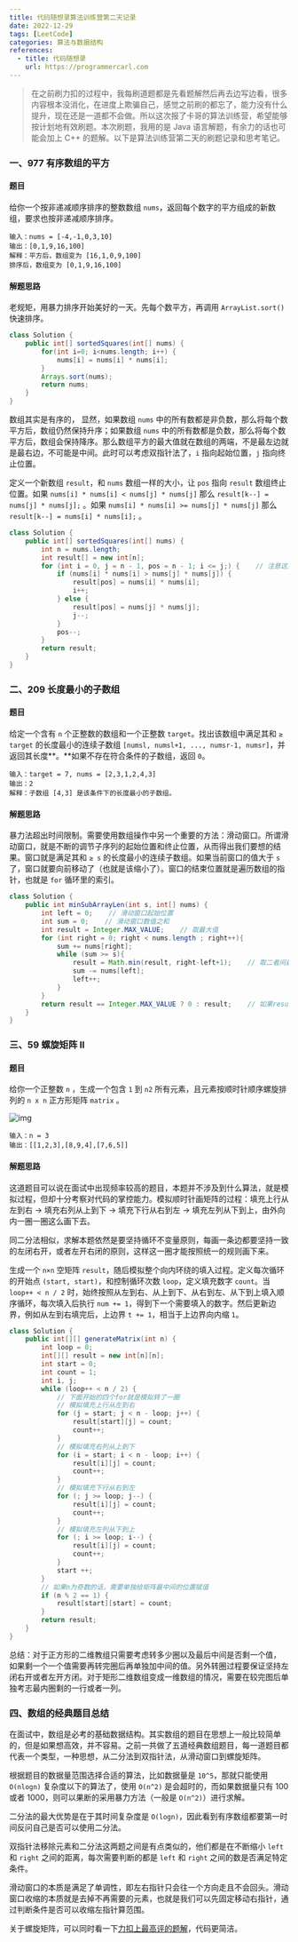 ```yaml
---
title: 代码随想录算法训练营第二天记录
date: 2022-12-29
tags: [LeetCode]
categories: 算法与数据结构
references:
  - title: 代码随想录
    url: https://programmercarl.com
---
```


> 在之前刷力扣的过程中，我每刷道题都是先看题解然后再去边写边看，很多内容根本没消化，在进度上欺骗自己，感觉之前刷的都忘了，能力没有什么提升，现在还是一道都不会做。所以这次报了卡哥的算法训练营，希望能够按计划地有效刷题。本次刷题，我用的是 Java 语言解题，有余力的话也可能会加上 C++ 的题解。以下是算法训练营第二天的刷题记录和思考笔记。

<!--more-->

### 一、977 有序数组的平方

#### 题目

给你一个按非递减顺序排序的整数数组 `nums`，返回每个数字的平方组成的新数组，要求也按非递减顺序排序。

```
输入：nums = [-4,-1,0,3,10]
输出：[0,1,9,16,100]
解释：平方后，数组变为 [16,1,0,9,100]
排序后，数组变为 [0,1,9,16,100]
```

#### 解题思路

老规矩，用暴力排序开始美好的一天。先每个数平方，再调用 `ArrayList.sort()` 快速排序。

```java
class Solution {
    public int[] sortedSquares(int[] nums) {
        for(int i=0; i<nums.length; i++) {
            nums[i] = nums[i] * nums[i];
        }
        Arrays.sort(nums);
        return nums;
    }
}
```

数组其实是有序的， 显然，如果数组 `nums` 中的所有数都是非负数，那么将每个数平方后，数组仍然保持升序；如果数组 `nums` 中的所有数都是负数，那么将每个数平方后，数组会保持降序。那么数组平方的最大值就在数组的两端，不是最左边就是最右边，不可能是中间。此时可以考虑双指针法了，`i` 指向起始位置，`j` 指向终止位置。

定义一个新数组 `result`，和 `nums` 数组一样的大小，让 `pos` 指向 `result` 数组终止位置。如果 `nums[i] * nums[i] < nums[j] * nums[j]`  那么 `result[k--] = nums[j] * nums[j];` 。如果 `nums[i] * nums[i] >= nums[j] * nums[j]` 那么 `result[k--] = nums[i] * nums[i];` 。

```java
class Solution {
    public int[] sortedSquares(int[] nums) {
        int n = nums.length;
        int result[] = new int[n];
        for (int i = 0, j = n - 1, pos = n - 1; i <= j;) {    // 注意这里要i <= j，因为最后要处理两个元素
            if (nums[i] * nums[i] > nums[j] * nums[j]) {
                result[pos] = nums[i] * nums[i];
                i++;
            } else {
                result[pos] = nums[j] * nums[j];
                j--;
            }
            pos--;
        }
        return result;
    }
}
```

### 二、209 长度最小的子数组

#### 题目

给定一个含有 `n` 个正整数的数组和一个正整数 `target`。找出该数组中满足其和 `≥ target` 的长度最小的连续子数组 `[numsl, numsl+1, ..., numsr-1, numsr]`，并返回其长度**。**如果不存在符合条件的子数组，返回 `0`。

```
输入：target = 7, nums = [2,3,1,2,4,3]
输出：2
解释：子数组 [4,3] 是该条件下的长度最小的子数组。
```

#### 解题思路

暴力法超出时间限制。需要使用数组操作中另一个重要的方法：滑动窗口。所谓滑动窗口，就是不断的调节子序列的起始位置和终止位置，从而得出我们要想的结果。窗口就是满足其和 `≥ s` 的长度最小的连续子数组。如果当前窗口的值大于 `s` 了，窗口就要向前移动了（也就是该缩小了）。窗口的结束位置就是遍历数组的指针，也就是 `for` 循环里的索引。

```java
class Solution {
    public int minSubArrayLen(int s, int[] nums) {
        int left = 0;    // 滑动窗口起始位置
        int sum = 0;    // 滑动窗口数值之和
        int result = Integer.MAX_VALUE;    // 取最大值
        for (int right = 0; right < nums.length ; right++){
            sum += nums[right];
            while (sum >= s){
                result = Math.min(result, right-left+1);    // 取二者间最小值
                sum -= nums[left];
                left++;
            }
        }
        return result == Integer.MAX_VALUE ? 0 : result;    // 如果result没有被赋值的话，就返回0，说明没有符合条件的子序列
    }
}
```

### 三、59 螺旋矩阵 II

#### 题目

给你一个正整数 `n` ，生成一个包含 `1` 到 `n2` 所有元素，且元素按顺时针顺序螺旋排列的 `n x n` 正方形矩阵 `matrix` 。

![img](https://assets.leetcode.com/uploads/2020/11/13/spiraln.jpg)

```
输入：n = 3
输出：[[1,2,3],[8,9,4],[7,6,5]]
```

#### 解题思路

这道题目可以说在面试中出现频率较高的题目，本题并不涉及到什么算法，就是模拟过程，但却十分考察对代码的掌控能力。模拟顺时针画矩阵的过程：填充上行从左到右 -> 填充右列从上到下 -> 填充下行从右到左 -> 填充左列从下到上，由外向内一圈一圈这么画下去。

同二分法相似，求解本题依然是要坚持循环不变量原则，每画一条边都要坚持一致的左闭右开，或者左开右闭的原则，这样这一圈才能按照统一的规则画下来。

生成一个 `n×n` 空矩阵 `result`，随后模拟整个向内环绕的填入过程。定义每次循环的开始点 `(start, start)`，和控制循环次数 `loop`，定义填充数字 `count`。当 `loop++ < n / 2` 时，始终按照从左到右、从上到下、从右到左、从下到上填入顺序循环，每次填入后执行 `num += 1`，得到下一个需要填入的数字。然后更新边界，例如从左到右填完后，上边界 `t += 1`，相当于上边界向内缩 `1`。

```java
class Solution {
    public int[][] generateMatrix(int n) {
        int loop = 0;
        int[][] result = new int[n][n];
        int start = 0;
        int count = 1;
        int i, j;
        while (loop++ < n / 2) {
          	// 下面开始的四个for就是模拟转了一圈
            // 模拟填充上行从左到右
            for (j = start; j < n - loop; j++) {
                result[start][j] = count;
                count++;
            }
          	// 模拟填充右列从上到下
            for (i = start; i < n - loop; i++) {
                result[i][j] = count;
                count++;
            }
          	// 模拟填充下行从右到左
            for (; j >= loop; j--) {
                result[i][j] = count;
                count++;
            }
          	// 模拟填充左列从下到上
            for (; i >= loop; i--) {
                result[i][j] = count;
                count++;
            }
            start ++;
        }
      	// 如果n为奇数的话，需要单独给矩阵最中间的位置赋值
        if (n % 2 == 1) {
            result[start][start] = count;
        }
        return result;
    }
}
```

总结：对于正方形的二维教组只需要考虑转多少圈以及最后中间是否剩一个值， 如果剩一个一个值需要再转完圈后再单独加中间的值。另外转圈过程要保证坚持左闭右开或者左开方闭。对于矩形二维数组变成一维数组的情况，需要在较完图后单独考志最内圈剩的一行或者一列。

### 四、数组的经典题目总结

在面试中，数组是必考的基础数据结构。其实数组的题目在思想上一般比较简单的，但是如果想高效，并不容易。之前一共做了五道经典数组题目，每一道题目都代表一个类型，一种思想，从二分法到双指针法，从滑动窗口到螺旋矩阵。

根据题目的数据量范围选择合适的算法，比如数据量是 `10^5`，那就只能使用 `O(nlogn)` 复杂度以下的算法了，使用 `O(n^2)` 是会超时的，而如果数据量只有 100 或者 1000，则可以果断的采用暴力方法（一般是 `O(n^2)`）进行求解。

二分法的最大优势是在于其时间复杂度是 `O(logn)`，因此看到有序数组都要第一时间反问自己是否可以使用二分法。

双指针法移除元素和二分法这两题之间是有点类似的，他们都是在不断缩小 `left` 和 `right` 之间的距离，每次需要判断的都是 `left` 和 `right` 之间的数是否满足特定条件。

滑动窗口的本质是满足了单调性，即左右指针只会往一个方向走且不会回头。滑动窗口收缩的本质就是去掉不再需要的元素，也就是我们可以先固定移动右指针，通过判断条件是否可以收缩左指针算范围。

关于螺旋矩阵，可以同时看一下[力扣上最高评的题解](https://leetcode.cn/problems/spiral-matrix-ii/solution/spiral-matrix-ii-mo-ni-fa-she-ding-bian-jie-qing-x/)，代码更简洁。

